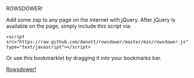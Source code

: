 ROWSDOWER!

Add some zap to any page on the internet with jQuery. After jQuery is available on the page, simply include this script via:

    <script src="https://raw.github.com/danott/rowsdower/master/min/rowsdower.js" type="text/javascript"></script>

Or use this bookmarklet by dragging it into your bookmarks bar.

<a href='javascript:var rowsdowered,rowsdowerize;rowsdowered=!1;rowsdowerize=function(){var a,b;if(rowsdowered===!0)return;a=document.getElementsByTagName("head")[0];b=document.createElement("script");b.src="https://raw.github.com/danott/rowsdower/master/min/rowsdower.js";a.appendChild(b);return rowsdowered=!0};rowsdowerize();'>Rowsdower!</a>